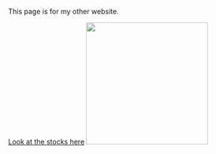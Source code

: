 <html>   
   <body>
   <p>This page is for my other website.</p>
   <a href="https://http://www.investorguide.com/">Look at the stocks here</a>
   <img src="https://http://ei.marketwatch.com//Multimedia/2015/09/21/Photos/ZH/MW-DU756_Stock_20150921172954_ZH.jpg?uuid=e6db074c-60a7-11e5-98d7-0015c588e0f6" width=247px/>
</body>
 </html>      

